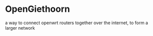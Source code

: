 OpenGiethoorn
=============

a way to connect openwrt routers together over the internet, to form a larger network
